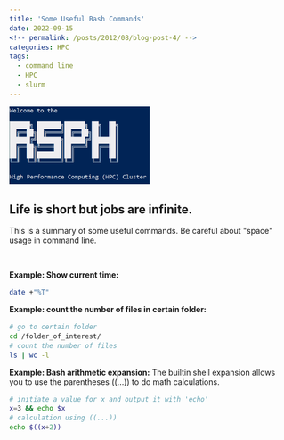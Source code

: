 ```yaml
---
title: 'Some Useful Bash Commands'
date: 2022-09-15
<!-- permalink: /posts/2012/08/blog-post-4/ -->
categories: HPC
tags:
  - command line
  - HPC
  - slurm
---
```

<!-- This post will show up by default. To disable scheduling of future posts, edit `config.yml` and set `future: false`.  -->

<!-- ![cluster_logo](/images/posts_related/rsph_cluster.PNG) -->
<img src="/images/posts_related/rsph_cluster.PNG" width="50%" height="auto" >

## Life is short but jobs are infinite.
This is a summary of some useful commands. Be careful about "space" usage in command line.

<br/>

**Example: Show current time:**
```bash
date +"%T"
````

**Example: count the number of files in certain folder:**
```bash
# go to certain folder
cd /folder_of_interest/
# count the number of files
ls | wc -l
````

**Example: Bash arithmetic expansion:**
The builtin shell expansion allows you to use the parentheses ((...)) to do math calculations.
```bash
# initiate a value for x and output it with 'echo'
x=3 && echo $x
# calculation using ((...))
echo $((x+2)) 
````




